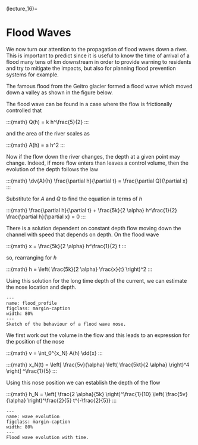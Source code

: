 (lecture_16)=
# Flood Waves

We now turn our attention to the propagation of flood waves down a river.
This is important to predict since it is useful to know the time of arrival of a flood many tens of km downstream in order to provide warning to residents and try to mitigate the impacts,
but also for planning flood prevention systems for example.

The famous flood from the Geitro glacier formed a flood wave which moved down a valley as shown in the figure below.

The flood wave can be found in a case where the flow is frictionally controlled that

:::{math}
Q(h) = k h^\frac{5}{2}
:::

and the area of the river scales as

:::{math}
A(h) = a h^2
:::

Now if the flow down the river changes, the depth at a given point may change.
Indeed, if more flow enters than leaves a control volume, then the evolution  of the depth follows the law

:::{math}
\dv{A}{h} \frac{\partial h}{\partial t} = \frac{\partial Q}{\partial x}
:::

Substitute for $A$ and $Q$ to find the equation in terms of $h$

:::{math}
\frac{\partial h}{\partial t} + \frac{5k}{2 \alpha} h^\frac{1}{2} \frac{\partial h}{\partial x} = 0
:::
<!-- TODO: Should this be \frac{5k}{4 \alpha} throughout? -->

There is a solution dependent on constant depth flow moving down the channel with speed that depends on depth.
On the flood wave

:::{math}
x = \frac{5k}{2 \alpha} h^\frac{1}{2} t
:::

so, rearranging for $h$

:::{math}
h = \left( \frac{5k}{2 \alpha} \frac{x}{t} \right)^2
:::

Using this solution for the long time depth of the current, we can estimate the nose location and depth.

```{figure} ./figures/figure1.png
---
name: flood_profile
figclass: margin-caption
width: 80%
---
Sketch of the behaviour of a flood wave nose.
```

We first work out the volume in the flow and this leads to an expression for the position of the nose

:::{math}
v = \int_0^{x_N} A(h) \dd{x}
:::

:::{math}
x_N(t) = \left[ \frac{5v}{\alpha} \left( \frac{5kt}{2 \alpha} \right)^4 \right] ^\frac{1}{5}
:::

Using this nose position we can establish the depth of the flow

:::{math}
h_N = \left( \frac{2 \alpha}{5k} \right)^\frac{1}{10} \left( \frac{5v}{\alpha} \right)^\frac{2}{5} t^{-\frac{2}{5}}
:::


```{figure} ./figures/figure2.png
---
name: wave_evolution
figclass: margin-caption
width: 80%
---
Flood wave evolution with time.
```
